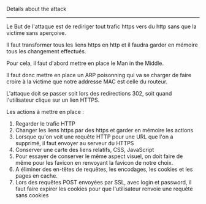 Details about the attack

-------------------------------------------

Le But de l'attaque est de rediriger tout trafic https vers du http sans que la victime sans aperçoive.

Il faut transformer tous les liens https en http et il faudra garder en mémoire tous les changement effectués.

Pour cela, il faut d'abord mettre en place le Man in the Middle.

Il faut donc mettre en place un ARP poisonning qui va se charger de faire croire à la victime que notre addresse MAC est celle du routeur.

L'attaque doit se passer soit lors des redirections 302, soit quand l'utilisateur clique sur un lien HTTPS.

Les actions à mettre en place :
1. Regarder le trafic HTTP
2. Changer les liens https par des https et garder en mémoire les actions
3. Lorsque qu'on voit une requête HTTP pour une URL que l'on a supprimé, il faut envoyer au serveur du HTTPS
4. Conserver une carte des liens relatifs, CSS, JavaScript
5. Pour essayer de conserver le même aspect visuel, on doit faire de même pour les favicon en renvoyant la favicon de notre choix.
6. A éliminer des en-têtes de requêtes, les encodages, les cookies et les pages en cache.
7. Lors des requêtes POST envoyées par SSL, avec login et password, il faut faire expirer les cookies pour que l'utilisateur renvoie une requête sans cookies